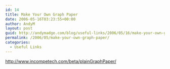 ```yaml
---
id: 14
title: Make Your Own Graph Paper
date: 2006-05-16T03:23:55+00:00
author: AndyM
layout: post
guid: http://andymadge.com/blog/useful-links/2006/05/16/make-your-own-graph-paper/
permalink: /2006/05/make-your-own-graph-paper/
categories:
  - Useful Links
---
```

<http://www.incompetech.com/beta/plainGraphPaper/>